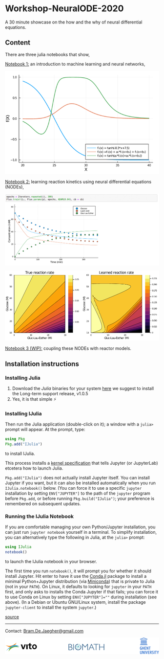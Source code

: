 # Workshop-NeuralODE-2020
A 30 minute showcase on the how and the why of neural differential equations. 

## Content
There are three julia notebooks that show,

[Notebook 1:](./01-machine-learning.ipynb) an introduction to machine learning and neural networks,

![reaction rates](./figs/anns.png)

[Notebook 2:](./02-NODEs.ipynb) learning reaction kinetics using neural differential equations (NODEs),

![training](./figs/training.gif)

![reaction rates](./figs/reactionRate.png)

[Notebook 3 (WIP):](./) coupling these NODEs with reactor models.

## Installation instructions
### Installing Julia
1. Download the *Julia* binaries for your system [here](https://julialang.org/downloads/) we suggest to install the Long-term support release, v1.0.5
2. Yes, it is that simple :zap:

### Installing IJulia
Then run the Julia application
(double-click on it); a window with a `julia>` prompt will appear.  At
the prompt, type:
```julia
using Pkg
Pkg.add("IJulia")
```
to install IJulia.

This process installs a [kernel specification](https://jupyter-client.readthedocs.io/en/latest/kernels.html#kernelspecs) that tells Jupyter (or JupyterLab) etcetera
how to launch Julia.

`Pkg.add("IJulia")` does not actually install Jupyter itself.
You can install Jupyter if you want, but it can also be installed
automatically when you run `IJulia.notebook()` below.  (You
can force it to use a specific `jupyter` installation by
setting `ENV["JUPYTER"]` to the path of the `jupyter` program
before `Pkg.add`, or before running `Pkg.build("IJulia")`;
your preference is remembered on subsequent updates.

### Running the IJulia Notebook
If you are comfortable managing your own Python/Jupyter installation, you can just run `jupyter notebook` yourself in a terminal. To simplify installation, you can alternatively type the following in Julia, at the `julia>` prompt:
```julia
using IJulia
notebook()
```
to launch the IJulia notebook in your browser.

The first time you run `notebook()`, it will prompt you
for whether it should install Jupyter.  Hit enter to
have it use the [Conda.jl](https://github.com/Luthaf/Conda.jl)
package to install a minimal Python+Jupyter distribution (via
[Miniconda](http://conda.pydata.org/docs/install/quick.html)) that is
private to Julia (not in your `PATH`).
On Linux, it defaults to looking for `jupyter` in your `PATH` first,
and only asks to installs the Conda Jupyter if that fails; you can force
it to use Conda on Linux by setting `ENV["JUPYTER"]=""` during installation (see above).  (In a Debian or Ubuntu  GNU/Linux system, install the package `jupyter-client` to install the system `jupyter`.)

[source](https://raw.githubusercontent.com/JuliaLang/IJulia.jl/master/README.md)


-----
Contact: [Bram.De.Jaegher@gmail.com](mailto:bram.de.jaegher@gmail.com)

![footer](./figs/footerLogo.svg)